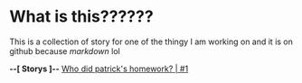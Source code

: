 # What is this??????
This is a collection of story for one of the thingy I am working on and it is on github because *markdown* lol

**--[ Storys ]--**
[Who did patrick's homework? | #1](https://github.com/gamebotjs/storys/blob/main/Who%20did%20patrick's%20homework%3F%20%7C%20%231.md)
